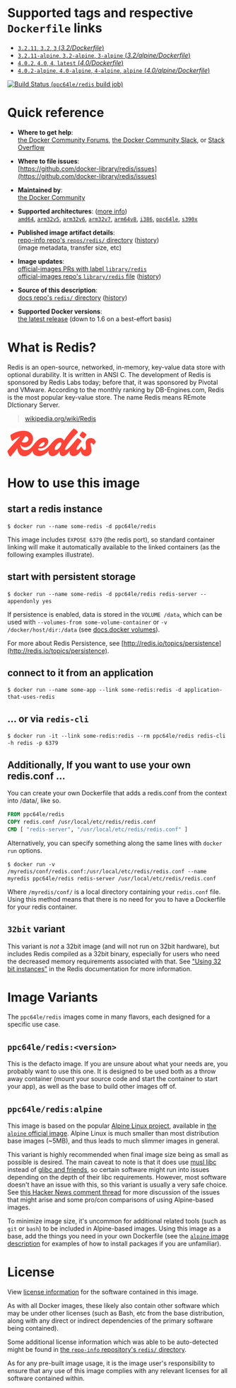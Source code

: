 <!--

********************************************************************************

WARNING:

    DO NOT EDIT "redis/README.md"

    IT IS AUTO-GENERATED

    (from the other files in "redis/" combined with a set of templates)

********************************************************************************

-->

# Supported tags and respective `Dockerfile` links

-	[`3.2.11`, `3.2`, `3` (*3.2/Dockerfile*)](https://github.com/docker-library/redis/blob/99a06c057297421f9ea46934c342a2fc00644c4f/3.2/Dockerfile)
-	[`3.2.11-alpine`, `3.2-alpine`, `3-alpine` (*3.2/alpine/Dockerfile*)](https://github.com/docker-library/redis/blob/99a06c057297421f9ea46934c342a2fc00644c4f/3.2/alpine/Dockerfile)
-	[`4.0.2`, `4.0`, `4`, `latest` (*4.0/Dockerfile*)](https://github.com/docker-library/redis/blob/29b44c477011c5450dd89fd41af4c04e0c71e5b2/4.0/Dockerfile)
-	[`4.0.2-alpine`, `4.0-alpine`, `4-alpine`, `alpine` (*4.0/alpine/Dockerfile*)](https://github.com/docker-library/redis/blob/29b44c477011c5450dd89fd41af4c04e0c71e5b2/4.0/alpine/Dockerfile)

[![Build Status](https://doi-janky.infosiftr.net/job/multiarch/job/ppc64le/job/redis/badge/icon) (`ppc64le/redis` build job)](https://doi-janky.infosiftr.net/job/multiarch/job/ppc64le/job/redis/)

# Quick reference

-	**Where to get help**:  
	[the Docker Community Forums](https://forums.docker.com/), [the Docker Community Slack](https://blog.docker.com/2016/11/introducing-docker-community-directory-docker-community-slack/), or [Stack Overflow](https://stackoverflow.com/search?tab=newest&q=docker)

-	**Where to file issues**:  
	[https://github.com/docker-library/redis/issues](https://github.com/docker-library/redis/issues)

-	**Maintained by**:  
	[the Docker Community](https://github.com/docker-library/redis)

-	**Supported architectures**: ([more info](https://github.com/docker-library/official-images#architectures-other-than-amd64))  
	[`amd64`](https://hub.docker.com/r/amd64/redis/), [`arm32v5`](https://hub.docker.com/r/arm32v5/redis/), [`arm32v6`](https://hub.docker.com/r/arm32v6/redis/), [`arm32v7`](https://hub.docker.com/r/arm32v7/redis/), [`arm64v8`](https://hub.docker.com/r/arm64v8/redis/), [`i386`](https://hub.docker.com/r/i386/redis/), [`ppc64le`](https://hub.docker.com/r/ppc64le/redis/), [`s390x`](https://hub.docker.com/r/s390x/redis/)

-	**Published image artifact details**:  
	[repo-info repo's `repos/redis/` directory](https://github.com/docker-library/repo-info/blob/master/repos/redis) ([history](https://github.com/docker-library/repo-info/commits/master/repos/redis))  
	(image metadata, transfer size, etc)

-	**Image updates**:  
	[official-images PRs with label `library/redis`](https://github.com/docker-library/official-images/pulls?q=label%3Alibrary%2Fredis)  
	[official-images repo's `library/redis` file](https://github.com/docker-library/official-images/blob/master/library/redis) ([history](https://github.com/docker-library/official-images/commits/master/library/redis))

-	**Source of this description**:  
	[docs repo's `redis/` directory](https://github.com/docker-library/docs/tree/master/redis) ([history](https://github.com/docker-library/docs/commits/master/redis))

-	**Supported Docker versions**:  
	[the latest release](https://github.com/docker/docker-ce/releases/latest) (down to 1.6 on a best-effort basis)

# What is Redis?

Redis is an open-source, networked, in-memory, key-value data store with optional durability. It is written in ANSI C. The development of Redis is sponsored by Redis Labs today; before that, it was sponsored by Pivotal and VMware. According to the monthly ranking by DB-Engines.com, Redis is the most popular key-value store. The name Redis means REmote DIctionary Server.

> [wikipedia.org/wiki/Redis](https://en.wikipedia.org/wiki/Redis)

![logo](https://raw.githubusercontent.com/docker-library/docs/01c12653951b2fe592c1f93a13b4e289ada0e3a1/redis/logo.png)

# How to use this image

## start a redis instance

```console
$ docker run --name some-redis -d ppc64le/redis
```

This image includes `EXPOSE 6379` (the redis port), so standard container linking will make it automatically available to the linked containers (as the following examples illustrate).

## start with persistent storage

```console
$ docker run --name some-redis -d ppc64le/redis redis-server --appendonly yes
```

If persistence is enabled, data is stored in the `VOLUME /data`, which can be used with `--volumes-from some-volume-container` or `-v /docker/host/dir:/data` (see [docs.docker volumes](https://docs.docker.com/engine/tutorials/dockervolumes/)).

For more about Redis Persistence, see [http://redis.io/topics/persistence](http://redis.io/topics/persistence).

## connect to it from an application

```console
$ docker run --name some-app --link some-redis:redis -d application-that-uses-redis
```

## ... or via `redis-cli`

```console
$ docker run -it --link some-redis:redis --rm ppc64le/redis redis-cli -h redis -p 6379
```

## Additionally, If you want to use your own redis.conf ...

You can create your own Dockerfile that adds a redis.conf from the context into /data/, like so.

```dockerfile
FROM ppc64le/redis
COPY redis.conf /usr/local/etc/redis/redis.conf
CMD [ "redis-server", "/usr/local/etc/redis/redis.conf" ]
```

Alternatively, you can specify something along the same lines with `docker run` options.

```console
$ docker run -v /myredis/conf/redis.conf:/usr/local/etc/redis/redis.conf --name myredis ppc64le/redis redis-server /usr/local/etc/redis/redis.conf
```

Where `/myredis/conf/` is a local directory containing your `redis.conf` file. Using this method means that there is no need for you to have a Dockerfile for your redis container.

## `32bit` variant

This variant is *not* a 32bit image (and will not run on 32bit hardware), but includes Redis compiled as a 32bit binary, especially for users who need the decreased memory requirements associated with that. See ["Using 32 bit instances"](http://redis.io/topics/memory-optimization#using-32-bit-instances) in the Redis documentation for more information.

# Image Variants

The `ppc64le/redis` images come in many flavors, each designed for a specific use case.

## `ppc64le/redis:<version>`

This is the defacto image. If you are unsure about what your needs are, you probably want to use this one. It is designed to be used both as a throw away container (mount your source code and start the container to start your app), as well as the base to build other images off of.

## `ppc64le/redis:alpine`

This image is based on the popular [Alpine Linux project](http://alpinelinux.org), available in [the `alpine` official image](https://hub.docker.com/_/alpine). Alpine Linux is much smaller than most distribution base images (~5MB), and thus leads to much slimmer images in general.

This variant is highly recommended when final image size being as small as possible is desired. The main caveat to note is that it does use [musl libc](http://www.musl-libc.org) instead of [glibc and friends](http://www.etalabs.net/compare_libcs.html), so certain software might run into issues depending on the depth of their libc requirements. However, most software doesn't have an issue with this, so this variant is usually a very safe choice. See [this Hacker News comment thread](https://news.ycombinator.com/item?id=10782897) for more discussion of the issues that might arise and some pro/con comparisons of using Alpine-based images.

To minimize image size, it's uncommon for additional related tools (such as `git` or `bash`) to be included in Alpine-based images. Using this image as a base, add the things you need in your own Dockerfile (see the [`alpine` image description](https://hub.docker.com/_/alpine/) for examples of how to install packages if you are unfamiliar).

# License

View [license information](http://redis.io/topics/license) for the software contained in this image.

As with all Docker images, these likely also contain other software which may be under other licenses (such as Bash, etc from the base distribution, along with any direct or indirect dependencies of the primary software being contained).

Some additional license information which was able to be auto-detected might be found in [the `repo-info` repository's `redis/` directory](https://github.com/docker-library/repo-info/tree/master/repos/redis).

As for any pre-built image usage, it is the image user's responsibility to ensure that any use of this image complies with any relevant licenses for all software contained within.
